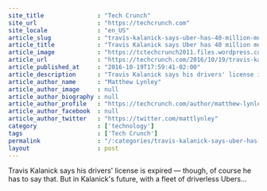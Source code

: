 ```yaml
---
site_title               : "Tech Crunch"
site_url                 : "https://techcrunch.com"
site_locale              : "en_US"
article_slug             : "travis-kalanick-says-uber-has-40-million-monthly-active-riders"
article_title            : "Travis Kalanick says Uber has 40 million monthly active riders"
article_image            : "https://tctechcrunch2011.files.wordpress.com/2014/09/kalanick7.jpg?w=764&h=400&crop=1"
article_url              : "https://techcrunch.com/2016/10/19/travis-kalanick-says-uber-has-40-million-monthly-active-riders/"
article_published_at     : "2016-10-19T17:59:41-02:00"
article_description      : "Travis Kalanick says his drivers' license is expired — though, of course he has to say that. But in Kalanick's future, with a fleet of driverless Ubers..."
article_author_name      : "Matthew Lynley"
article_author_image     : null
article_author_biography : null
article_author_profile   : "https://techcrunch.com/author/matthew-lynley/"
article_author_facebook  : null
article_author_twitter   : "https://twitter.com/mattlynley"
category                 : ['technology']
tags                     : ['Tech Crunch']
permalink                : "/:categories/travis-kalanick-says-uber-has-40-million-monthly-active-riders/"
layout                   : post
---
```


Travis Kalanick says his drivers' license is expired — though, of course he has to say that. But in Kalanick's future, with a fleet of driverless Ubers...
